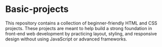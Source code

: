 # Basic-projects
This repository contains a collection of beginner-friendly HTML and CSS projects. These projects are meant to help build a strong foundation in front-end web development by practicing layout, styling, and responsive design without using JavaScript or advanced frameworks.
